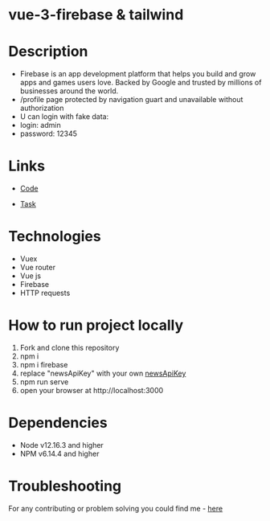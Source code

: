 # vue-3-firebase & tailwind

# Description
- Firebase is an app development platform that helps you build and grow apps and games users love. Backed by Google and trusted by millions of businesses around the world.
- /profile page protected by navigation guart and unavailable without authorization
- U can login with fake data:
- login: admin
- password: 12345

# Links
- [Code](https://github.com/nazarmatsevych21/firebaseApp)

- [Task](https://docs.google.com/document/d/1crN7CQYbMy3_uIDF4p_L7vOrdr7nzxcADI4C4fBUxE4/edit)

# Technologies
- Vuex
- Vue router
- Vue js
- Firebase
- HTTP requests

# How to run project locally
1. Fork and clone this repository
2. npm i
3. npm i firebase
4. replace "newsApiKey" with your own [newsApiKey](https://newsapi.org/)
5. npm run serve
7. open your browser at http://localhost:3000

# Dependencies
- Node v12.16.3 and higher
- NPM v6.14.4 and higher

# Troubleshooting
For any contributing or problem solving you could find me - [here](https://t.me/nazarmatsevych)

